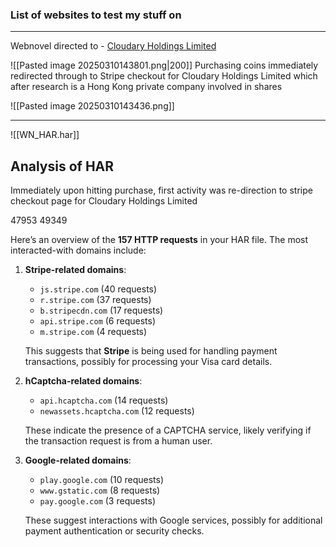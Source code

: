 ### List of websites to test my stuff on

---

Webnovel directed to - 
[Cloudary Holdings Limited](https://checkout.stripe.com/c/pay/cs_live_a1TQSQf7AvN7hiobgasm5U93WIT5ZHW6sKJJXTL59UEdKXCZy95awLDWfg#fidkdWxOYHwnPyd1blppbHNgWlJuPDFMMzBfV2Bgb2xVYWpDY1B3S0x8UzU1dn9ANn8zc1UnKSdobGF2Jz9%2BJ2hwbGEnPydLRCcpJ3ZsYSc%2FJ0tEJyknYnBsYSc%2FJ0tEJ3gpJ2dgcWR2Jz9eWCknaWR8anBxUXx1YCc%2FJ3Zsa2JpYFpscWBoJyknd2BjYHd3YHdKd2xibGsnPydtcXF1dj8qKnVkfCtyYGdranNgaStmamgneCUl)

![[Pasted image 20250310143801.png|200]] Purchasing coins immediately redirected through to Stripe checkout for Cloudary Holdings Limited which after research is a Hong Kong private company involved in shares 

![[Pasted image 20250310143436.png]]

---

![[WN_HAR.har]]

## Analysis of HAR

Immediately upon hitting purchase, first activity was re-direction to stripe checkout page for Cloudary Holdings Limited

47953
49349


Here’s an overview of the **157 HTTP requests** in your HAR file. The most interacted-with domains include:

1. **Stripe-related domains**:
    
    - `js.stripe.com` (40 requests)
    - `r.stripe.com` (37 requests)
    - `b.stripecdn.com` (17 requests)
    - `api.stripe.com` (6 requests)
    - `m.stripe.com` (4 requests)
    
    This suggests that **Stripe** is being used for handling payment transactions, possibly for processing your Visa card details.
    
2. **hCaptcha-related domains**:
    
    - `api.hcaptcha.com` (14 requests)
    - `newassets.hcaptcha.com` (12 requests)
    
    These indicate the presence of a CAPTCHA service, likely verifying if the transaction request is from a human user.
    
3. **Google-related domains**:
    
    - `play.google.com` (10 requests)
    - `www.gstatic.com` (8 requests)
    - `pay.google.com` (3 requests)
    
    These suggest interactions with Google services, possibly for additional payment authentication or security checks.